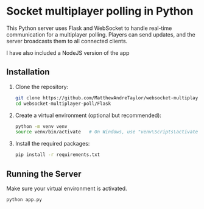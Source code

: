 # Socket multiplayer polling in Python

This Python server uses Flask and WebSocket to handle real-time communication for a multiplayer polling. Players can send updates, and the server broadcasts them to all connected clients.

I have also included a NodeJS version of the app

## Installation

1. Clone the repository:

    ```bash
    git clone https://github.com/MatthewAndreTaylor/websocket-multiplayer-poll.git
    cd websocket-multiplayer-poll/Flask
    ```

2. Create a virtual environment (optional but recommended):

    ```bash
    python -m venv venv
    source venv/bin/activate   # On Windows, use "venv\Scripts\activate"
    ```

3. Install the required packages:

    ```bash
    pip install -r requirements.txt
    ```

## Running the Server

Make sure your virtual environment is activated.

```bash
python app.py
